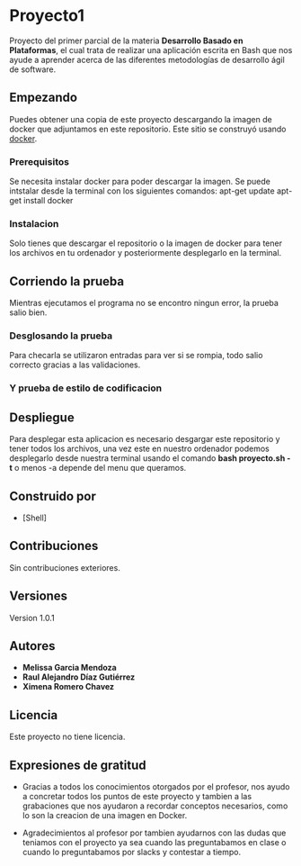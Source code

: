 # Proyecto1
Proyecto del primer parcial de la materia **Desarrollo Basado en Plataformas**, el cual trata de realizar una aplicación escrita en Bash que nos ayude a aprender acerca de las diferentes metodologías de desarrollo ágil de software.


## Empezando

Puedes obtener una copia de este proyecto descargando la imagen de docker que adjuntamos en este repositorio.
Este sitio se construyó usando [docker](https://hub.docker.com/repository/docker/ximerom912/proyec_parcial1).

### Prerequisitos

Se necesita instalar docker para poder descargar la imagen. Se puede intstalar desde la terminal con los siguientes comandos:
apt-get update
apt-get install docker

### Instalacion

Solo tienes que descargar el repositorio o la imagen de docker para tener los archivos en tu ordenador y posteriormente desplegarlo en la terminal.

## Corriendo la prueba

Mientras ejecutamos el programa no se encontro ningun error, la prueba salio bien.

### Desglosando la prueba

Para checarla se utilizaron entradas para ver si se rompia, todo salio correcto gracias a las validaciones.

### Y prueba de estilo de codificacion 



## Despliegue

Para desplegar esta aplicacion es necesario desgargar este repositorio y tener todos los archivos, una vez este en nuestro ordenador podemos desplegarlo desde nuestra terminal usando el comando **bash proyecto.sh -t** o menos -a depende del menu que queramos.

## Construido por

* [Shell]

## Contribuciones

Sin contribuciones exteriores.

## Versiones

Version 1.0.1

## Autores

* **Melissa Garcia Mendoza**
* **Raul Alejandro Díaz Gutiérrez**
* **Ximena Romero Chavez**

## Licencia

Este proyecto no tiene licencia.

## Expresiones de gratitud

* Gracias a todos los conocimientos otorgados por el profesor, nos ayudo a concretar todos los puntos de este proyecto y tambien a las grabaciones que nos ayudaron a recordar conceptos necesarios, como lo son la creacion de una imagen en Docker.
 
* Agradecimientos al profesor por tambien ayudarnos con las dudas que teniamos con el proyecto ya sea cuando las preguntabamos en clase o cuando lo preguntabamos por slacks y contestar a tiempo.
